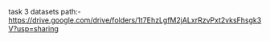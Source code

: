 task 3 datasets path:- https://drive.google.com/drive/folders/1t7EhzLgfM2jALxrRzvPxt2vksFhsgk3V?usp=sharing
